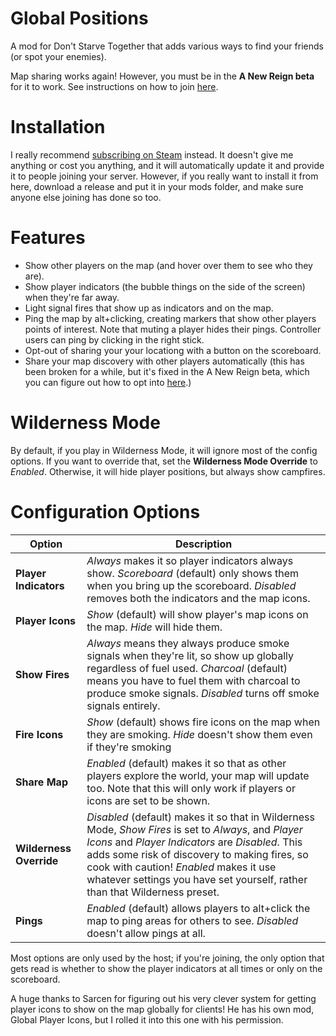 # Global Positions
A mod for Don't Starve Together that adds various ways to find your friends (or spot your enemies).

Map sharing works again! However, you must be in the **A New Reign beta** for it to work. See instructions on how to join [here](http://forums.kleientertainment.com/topic/69487-how-to-opt-in-to-a-new-reign-beta-for-dont-starve-together/).

# Installation
I really recommend [subscribing on Steam](http://steamcommunity.com/sharedfiles/filedetails/?id=378160973) instead. It doesn't give me anything or cost you anything, and it will automatically update it and provide it to people joining your server. However, if you really want to install it from here, download a release and put it in your mods folder, and make sure anyone else joining has done so too.

# Features
- Show other players on the map (and hover over them to see who they are).
- Show player indicators (the bubble things on the side of the screen) when they're far away.
- Light signal fires that show up as indicators and on the map.
- Ping the map by alt+clicking, creating markers that show other players points of interest. Note that muting a player hides their pings. Controller users can ping by clicking in the right stick.
- Opt-out of sharing your your locationg with a button on the scoreboard.
- Share your map discovery with other players automatically (this has been broken for a while, but it's fixed in the A New Reign beta, which you can figure out how to opt into [here](http://forums.kleientertainment.com/topic/69487-how-to-opt-in-to-a-new-reign-beta-for-dont-starve-together/).)

# Wilderness Mode
By default, if you play in Wilderness Mode, it will ignore most of the config options. If you want to override that, set the **Wilderness Mode Override** to _Enabled_. Otherwise, it will hide player positions, but always show campfires.

# Configuration Options
Option | Description
------ | -----------
**Player Indicators** | _Always_ makes it so player indicators always show. _Scoreboard_ (default) only shows them when you bring up the scoreboard. _Disabled_ removes both the indicators and the map icons.
**Player Icons** | _Show_ (default) will show player's map icons on the map. _Hide_ will hide them.
**Show Fires** | _Always_ means they always produce smoke signals when they're lit, so show up globally regardless of fuel used. _Charcoal_ (default) means you have to fuel them with charcoal to produce smoke signals. _Disabled_ turns off smoke signals entirely.
**Fire Icons** | _Show_ (default) shows fire icons on the map when they are smoking. _Hide_ doesn't show them even if they're smoking
**Share Map** | _Enabled_ (default) makes it so that as other players explore the world, your map will update too. Note that this will only work if players or icons are set to be shown.
**Wilderness Override** | _Disabled_ (default) makes it so that in Wilderness Mode, _Show Fires_ is set to _Always_, and _Player Icons_ and _Player Indicators_ are _Disabled_. This adds some risk of discovery to making fires, so cook with caution! _Enabled_ makes it use whatever settings you have set yourself, rather than that Wilderness preset.
**Pings** | _Enabled_ (default) allows players to alt+click the map to ping areas for others to see. _Disabled_ doesn't allow pings at all. 

Most options are only used by the host; if you're joining, the only option that gets read is whether to show the player indicators at all times or only on the scoreboard.


A huge thanks to Sarcen for figuring out his very clever system for getting player icons to show on the map globally for clients! He has his own mod, Global Player Icons, but I rolled it into this one with his permission.
